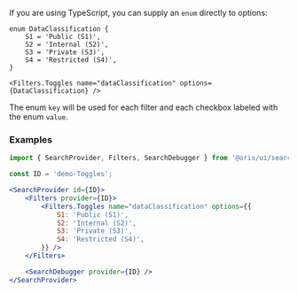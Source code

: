 
If you are using TypeScript, you can supply an `enum` directly to options:

```tsx
enum DataClassification {
    S1 = 'Public (S1)',
    S2 = 'Internal (S2)',
    S3 = 'Private (S3)',
    S4 = 'Restricted (S4)',
}

<Filters.Toggles name="dataClassification" options={DataClassification} />
```

The enum `key` will be used for each filter and each checkbox labeled with the enum `value`.


### Examples

```jsx
import { SearchProvider, Filters, SearchDebugger } from '@oris/ui/search';

const ID = 'demo-Toggles';

<SearchProvider id={ID}>
    <Filters provider={ID}>
        <Filters.Toggles name="dataClassification" options={{
            S1: 'Public (S1)',
            S2: 'Internal (S2)',
            S3: 'Private (S3)',
            S4: 'Restricted (S4)',
        }} />
    </Filters>

    <SearchDebugger provider={ID} />
</SearchProvider>
```
